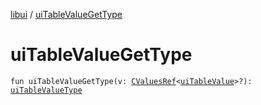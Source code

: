 [libui](index.md) / [uiTableValueGetType](./ui-table-value-get-type.md)

# uiTableValueGetType

`fun uiTableValueGetType(v: `[`CValuesRef`](../kotlinx.cinterop/-c-values-ref/index.md)`<`[`uiTableValue`](ui-table-value.md)`>?): `[`uiTableValueType`](ui-table-value-type.md)